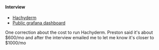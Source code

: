 #### Interview

- [Hachyderm](https://hachyderm.io)
- [Public grafana dashboard](https://grafana.hachyderm.io/public)

One correction about the cost to run Hachyderm. Preston said it's about $600/mo and after the interview emailed me to let me know it's closer to $1000/mo
